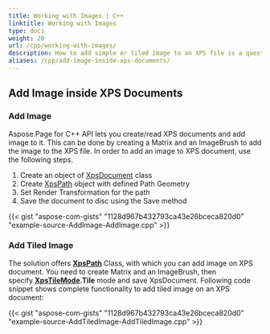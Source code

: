 ```yaml
---
title: Working with Images | C++
linktitle: Working with Images
type: docs
weight: 20
url: /cpp/working-with-images/
description: How to add simple or tiled image to an XPS file is a question answered by Aspose.Page API solution.  See how to use the functionality in C++
aliases: /cpp/add-image-inside-xps-documents/
---
```


## **Add Image inside XPS Documents**

### **Add Image**
Aspose.Page for C++ API lets you create/read XPS documents and add image to it. This can be done by creating a Matrix and an ImageBrush to add the image to the XPS file. In order to add an image to XPS document, use the following steps.

1. Create an object of [XpsDocument](https://apireference.aspose.com/page/cpp/class/aspose.page.x_p_s.xps_document) class
1. Create [XpsPath](https://apireference.aspose.com/page/cpp/class/aspose.page.x_p_s.xps_model.xps_path) object with defined Path Geometry
1. Set Render Transformation for the path
1. Save the document to disc using the Save method


{{< gist "aspose-com-gists" "1128d967b432793ca43e26bceca820d0" "example-source-AddImage-AddImage.cpp" >}}
### **Add Tiled Image**
The solution offers [**XpsPath**](https://apireference.aspose.com/page/cpp/class/aspose.page.x_p_s.xps_model.xps_path) Class, with which you can add image on XPS document. You need to create Matrix and an ImageBrush, then specify [**XpsTileMode**](https://apireference.aspose.com/page/cpp/namespace/aspose.page.x_p_s.xps_model#ab108058633c51d92b4a707c2d60b850e)**.Tile** mode and save XpsDocument. Following code snippet shows complete functionality to add tiled image on an XPS document:

{{< gist "aspose-com-gists" "1128d967b432793ca43e26bceca820d0" "example-source-AddTiledImage-AddTiledImage.cpp" >}}

